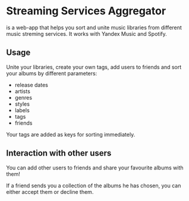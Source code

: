 # Streaming Services Aggregator 
is a web-app that helps you sort and unite music libraries from different music streming services.
It works with Yandex Music and Spotify.
## Usage
Unite your libraries, create your own tags, add users to friends and sort your albums by different parameters:
- release dates
- artists 
- genres
- styles
- labels
- tags
- friends

Your tags are added as keys for sorting immediately.
## Interaction with other users
You can add other users to friends and share your favourite albums with them!

If a friend sends you a collection of the albums he has chosen, you can either accept them or decline them.
